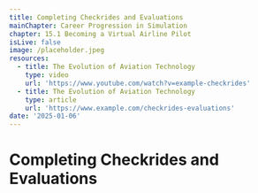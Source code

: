```yaml
---
title: Completing Checkrides and Evaluations
mainChapter: Career Progression in Simulation
chapter: 15.1 Becoming a Virtual Airline Pilot
isLive: false
image: /placeholder.jpeg
resources:
  - title: The Evolution of Aviation Technology
    type: video
    url: 'https://www.youtube.com/watch?v=example-checkrides'
  - title: The Evolution of Aviation Technology
    type: article
    url: 'https://www.example.com/checkrides-evaluations'
date: '2025-01-06'
---
```


# Completing Checkrides and Evaluations
